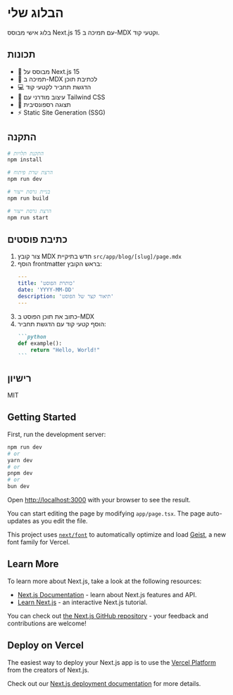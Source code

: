 # הבלוג שלי

בלוג אישי מבוסס Next.js 15 עם תמיכה ב-MDX וקטעי קוד.

## תכונות

- 🚀 מבוסס על Next.js 15
- 📝 תמיכה ב-MDX לכתיבת תוכן
- 💻 הדגשת תחביר לקטעי קוד
- 🎨 עיצוב מודרני עם Tailwind CSS
- 📱 תצוגה רספונסיבית
- ⚡ Static Site Generation (SSG)

## התקנה

```bash
# התקנת תלויות
npm install

# הרצת שרת פיתוח
npm run dev

# בניית גרסת ייצור
npm run build

# הרצת גרסת ייצור
npm run start
```

## כתיבת פוסטים

1. צור קובץ MDX חדש בתיקיית `src/app/blog/[slug]/page.mdx`
2. הוסף frontmatter בראש הקובץ:
   ```yaml
   ---
   title: 'כותרת הפוסט'
   date: 'YYYY-MM-DD'
   description: 'תיאור קצר של הפוסט'
   ---
   ```
3. כתוב את תוכן הפוסט ב-MDX
4. הוסף קטעי קוד עם הדגשת תחביר:
   ````markdown
   ```python
   def example():
       return "Hello, World!"
   ```
   ````

## רישיון

MIT

## Getting Started

First, run the development server:

```bash
npm run dev
# or
yarn dev
# or
pnpm dev
# or
bun dev
```

Open [http://localhost:3000](http://localhost:3000) with your browser to see the result.

You can start editing the page by modifying `app/page.tsx`. The page auto-updates as you edit the file.

This project uses [`next/font`](https://nextjs.org/docs/app/building-your-application/optimizing/fonts) to automatically optimize and load [Geist](https://vercel.com/font), a new font family for Vercel.

## Learn More

To learn more about Next.js, take a look at the following resources:

- [Next.js Documentation](https://nextjs.org/docs) - learn about Next.js features and API.
- [Learn Next.js](https://nextjs.org/learn) - an interactive Next.js tutorial.

You can check out [the Next.js GitHub repository](https://github.com/vercel/next.js) - your feedback and contributions are welcome!

## Deploy on Vercel

The easiest way to deploy your Next.js app is to use the [Vercel Platform](https://vercel.com/new?utm_medium=default-template&filter=next.js&utm_source=create-next-app&utm_campaign=create-next-app-readme) from the creators of Next.js.

Check out our [Next.js deployment documentation](https://nextjs.org/docs/app/building-your-application/deploying) for more details.
